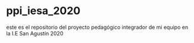 # ppi_iesa_2020
este es el repositorio del proyecto pedagógico integrador de mi equipo en la I.E San Agustín  2020
